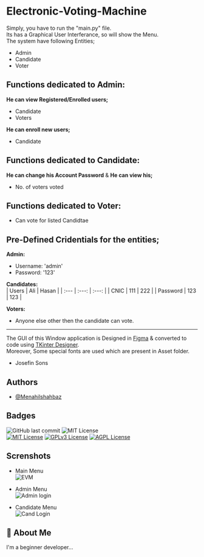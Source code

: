 # Electronic-Voting-Machine

Simply, you have to run the "main.py" file. <br>
Its has a Graphical User Interferance, so will show the Menu. <br>
The system have following Entities;
- Admin
- Candidate
- Voter
   
## Functions dedicated to Admin: <br>
**He can view Registered/Enrolled users;**
- Candidate
- Voters  <br>

**He can enroll new users;**
- Candidate

## Functions dedicated to Candidate: <br>
**He can change his Account Password** & 
**He can view his;**
- No. of voters voted <br>

## Functions dedicated to Voter: <br>
- Can vote for listed Candidtae

## Pre-Defined Cridentials for the entities;

**Admin:** <br>
- Username: 'admin'
- Password: '123' <br>

**Candidates:** <br>
| Users     | Ali     | Hasan     |
| :---      |   :---:   |      :---: |
| CNIC  | 111     | 222 |
| Password  | 123       | 123   |

**Voters:** <br>
- Anyone else other then the candidate can vote.

-----------------------------------------------------------------------------
The GUI of this Window application is Designed in 
[Figma](https://www.figma.com) & converted to code using [TKinter Designer](https://github.com/ParthJadhav/Tkinter-Designer). <br>
Moreover, Some special fonts are used which are present in Asset folder.
- Josefin Sons   <br>

## Authors

- [@Menahilshahbaz](https://github.com/Menahilshahbaz)

## Badges
![GitHub last commit](https://img.shields.io/github/last-commit/itstayyabniazi/Electronic-Voting-Machine)
![MIT License](https://img.shields.io/badge/Version-0.5-blue) <br>
[![MIT License](https://img.shields.io/badge/License-MIT-green.svg)](https://choosealicense.com/licenses/mit/)
[![GPLv3 License](https://img.shields.io/badge/License-GPL%20v3-yellow.svg)](https://opensource.org/licenses/)
[![AGPL License](https://img.shields.io/badge/license-AGPL-blue.svg)](http://www.gnu.org/licenses/agpl-3.0)


## Screnshots
 - Main Menu <br>
 ![EVM](https://github.com/itstayyabniazi/Electronic-Voting-Machine/assets/145628010/7195e07c-8643-401b-b01f-9b4560c4c90a)

- Admin Menu <br>
 ![Admin login](https://github.com/itstayyabniazi/Electronic-Voting-Machine/assets/145628010/62b28d3c-3898-4de2-9f5a-ecdf2cb0e3dc)

- Candidate Menu <br>
 ![Cand Login](https://github.com/itstayyabniazi/Electronic-Voting-Machine/assets/145628010/a448e8cb-da7b-4be0-9a8d-d19efb5e09f1)

## 🚀 About Me
I'm a beginner developer...

